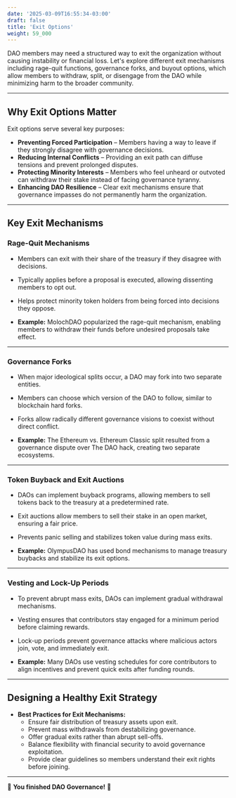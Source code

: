 ```yaml
---
date: '2025-03-09T16:55:34-03:00'
draft: false
title: 'Exit Options'
weight: 59_000
---
```


DAO members may need a structured way to exit the organization without causing instability or financial loss. Let's explore different exit mechanisms including rage-quit functions, governance forks, and buyout options, which allow members to withdraw, split, or disengage from the DAO while minimizing harm to the broader community.  

---

## **Why Exit Options Matter**  

Exit options serve several key purposes:  
- **Preventing Forced Participation** – Members having a way to leave if they strongly disagree with governance decisions.  
- **Reducing Internal Conflicts** – Providing an exit path can diffuse tensions and prevent prolonged disputes.  
- **Protecting Minority Interests** – Members who feel unheard or outvoted can withdraw their stake instead of facing governance tyranny.  
- **Enhancing DAO Resilience** – Clear exit mechanisms ensure that governance impasses do not permanently harm the organization.  

---

## **Key Exit Mechanisms**  

### **Rage-Quit Mechanisms**  
- Members can exit with their share of the treasury if they disagree with decisions.  
- Typically applies before a proposal is executed, allowing dissenting members to opt out.  
- Helps protect minority token holders from being forced into decisions they oppose.  

- **Example:** MolochDAO popularized the rage-quit mechanism, enabling members to withdraw their funds before undesired proposals take effect.  

---

### **Governance Forks**  
- When major ideological splits occur, a DAO may fork into two separate entities.  
- Members can choose which version of the DAO to follow, similar to blockchain hard forks.  
- Forks allow radically different governance visions to coexist without direct conflict.  

- **Example:** The Ethereum vs. Ethereum Classic split resulted from a governance dispute over The DAO hack, creating two separate ecosystems.  

---

### **Token Buyback and Exit Auctions**  
- DAOs can implement buyback programs, allowing members to sell tokens back to the treasury at a predetermined rate.  
- Exit auctions allow members to sell their stake in an open market, ensuring a fair price.  
- Prevents panic selling and stabilizes token value during mass exits.  

- **Example:** OlympusDAO has used bond mechanisms to manage treasury buybacks and stabilize its exit options.  

---

### **Vesting and Lock-Up Periods**  
- To prevent abrupt mass exits, DAOs can implement gradual withdrawal mechanisms.  
- Vesting ensures that contributors stay engaged for a minimum period before claiming rewards.  
- Lock-up periods prevent governance attacks where malicious actors join, vote, and immediately exit.  

- **Example:** Many DAOs use vesting schedules for core contributors to align incentives and prevent quick exits after funding rounds.  

---

## **Designing a Healthy Exit Strategy**  

- **Best Practices for Exit Mechanisms:**  
  - Ensure fair distribution of treasury assets upon exit.  
  - Prevent mass withdrawals from destabilizing governance.  
  - Offer gradual exits rather than abrupt sell-offs.  
  - Balance flexibility with financial security to avoid governance exploitation.  
  - Provide clear guidelines so members understand their exit rights before joining.  

---

🔖 **You finished DAO Governance!** 🔖
